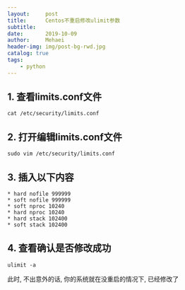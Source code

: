 ```yaml
---
layout:     post
title:      Centos不重启修改ulimit参数
subtitle:   
date:       2019-10-09
author:     Mehaei
header-img: img/post-bg-rwd.jpg
catalog: true
tags:
    - python
---
```

## 1. 查看limits.conf文件

```
cat /etc/security/limits.conf
```

## 2. 打开编辑limits.conf文件

```
sudo vim /etc/security/limits.conf
```

## 3. 插入以下内容

```
* hard nofile 999999
* soft nofile 999999
* soft nproc 10240
* hard nproc 10240
* hard stack 102400
* soft stack 102400
```

## 4. 查看确认是否修改成功 

```
ulimit -a
```

此时, 不出意外的话, 你的系统就在没重启的情况下, 已经修改了
